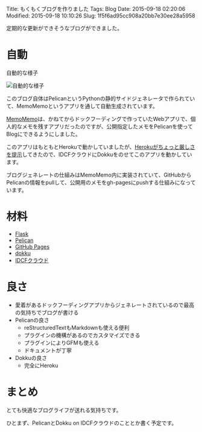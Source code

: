 Title: もくもくブログを作りました
Tags: Blog
Date: 2015-09-18 02:20:06
Modified: 2015-09-18 10:10:26
Slug: 1f5f6ad95cc908a20bb7e30ee28a5958

定期的な更新ができそうなブログができました。

# 自動

自動的な様子

![自動的な様子](https://i.gyazo.com/edf6e18931602c18ffbdedffd0446c05.png)

このブログ自体はPelicanというPythonの静的サイドジェネレータで作られていて、MemoMemoというアプリを通して自動生成されています。

[MemoMemo](https://github.com/yymm/MemoMemo "yymm/MemoMemo")は、かねてからドックフーディングで作っていたWebアプリで、個人的なメモを残すアプリだったのですが、公開指定したメモをPelicanを使ってBlogにできるようにしました。

このアプリはもともとHerokuで動かしていましたが、[Herokuがちょっと厳しさを提示](https://www.heroku.com/pricing "Heroku | Pricing")してきたので、IDCFクラウドにDokkuをのせてこのアプリを動かしています。

ブログジェネレートの仕組みはMemoMemo内に実装されていて、GitHubからPelicanの情報をpullして、公開用のメモをgh-pagesにpushする仕組みになっています。

# 材料

* [Flask](http://flask.pocoo.org/ "Welcome | Flask (A Python Microframework)")
* [Pelican](https://github.com/getpelican/pelican "getpelican/pelican")
* [GitHub Pages](https://pages.github.com/ "GitHub Pages")
* [dokku](https://github.com/progrium/dokku "progrium/dokku")
* [IDCFクラウド](http://www.idcf.jp/cloud/ "クラウドサービスならIDCFクラウド -使いやすく、パワフル")

# 良さ

* 愛着があるドックフーディングアプリからジェネレートされているので最高の気持ちでブログが書ける
* Pelicanの良さ
  * reStructuredTextもMarkdownも使える便利
  * プラグインの機構があるのでカスタマイズできる
  * プラグインによりGFMも使える
  * ドキュメントが丁寧
* Dokkuの良さ
  * 完全にHeroku

# まとめ

とても快適なブログライフが送れる気持ちです。

ひとまず、PelicanとDokku on IDCFクラウドのこととか書く予定です。